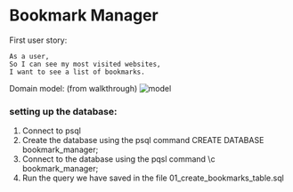 # Bookmark Manager

First user story:
```
As a user,
So I can see my most visited websites,
I want to see a list of bookmarks.
```
Domain model:
(from walkthrough)
![model](https://github.com/makersacademy/course/blob/master/bookmark_manager/images/bookmark_manager_1.png)

### setting up the database:
1. Connect to psql
2. Create the database using the psql command CREATE DATABASE bookmark_manager;
3. Connect to the database using the pqsl command \c bookmark_manager;
4. Run the query we have saved in the file 01_create_bookmarks_table.sql
